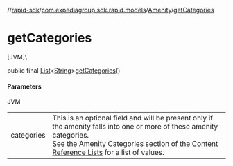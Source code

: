 //[rapid-sdk](../../../index.md)/[com.expediagroup.sdk.rapid.models](../index.md)/[Amenity](index.md)/[getCategories](get-categories.md)

# getCategories

[JVM]\

public final [List](https://docs.oracle.com/javase/8/docs/api/java/util/List.html)&lt;[String](https://docs.oracle.com/javase/8/docs/api/java/lang/String.html)&gt;[getCategories](get-categories.md)()

#### Parameters

JVM

| | |
|---|---|
| categories | This is an optional field and will be present only if the amenity falls into one or more of these amenity categories.<br> See the Amenity Categories section of the [Content Reference Lists](https://developers.expediagroup.com/docs/rapid/lodging/content/content-reference-lists) for a list of values. |
